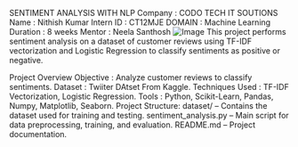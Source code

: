 SENTIMENT ANALYSIS WITH NLP
Company : CODO TECH IT SOUTIONS 
Name : Nithish Kumar 
Intern ID : CT12MJE 
DOMAIN : Machine Learning 
Duration : 8 weeks
Mentor : Neela Santhosh
![Image](https://github.com/user-attachments/assets/bbcb6ed3-4443-41af-8362-0c48fdd2684d)
This project performs sentiment analysis on a dataset of customer reviews using TF-IDF vectorization and Logistic Regression to classify sentiments as positive or negative.

Project Overview
Objective        : Analyze customer reviews to classify sentiments.
Dataset          : Twiiter DAtset From Kaggle.
Techniques Used  : TF-IDF Vectorization, Logistic Regression.
Tools            : Python, Scikit-Learn, Pandas, Numpy, Matplotlib, Seaborn.
Project Structure: dataset/ – Contains the dataset used for training and testing.
                   sentiment_analysis.py – Main script for data preprocessing, training, and evaluation.
                  README.md – Project documentation.
